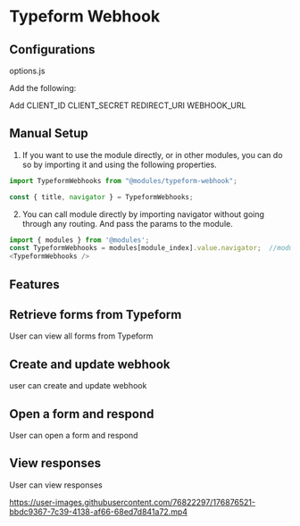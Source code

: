 # Typeform Webhook

## Configurations
options.js

Add the following:

Add CLIENT_ID 
CLIENT_SECRET 
REDIRECT_URI
WEBHOOK_URL 

## Manual Setup

1. If you want to use the module directly, or in other modules, you can do so by importing it and using the following properties.

```javascript
import TypeformWebhooks from "@modules/typeform-webhook";

const { title, navigator } = TypeformWebhooks;
```

2. You can call module directly by importing navigator without going through any routing. And pass the params to the module.

```javascript
import { modules } from '@modules';
const TypeformWebhooks = modules[module_index].value.navigator;  //module_index : position of the module in modules folder
<TypeformWebhooks />
```
## Features

## Retrieve forms from Typeform
User can view all forms from Typeform

## Create and update webhook
user can create and update webhook

## Open a form and respond
User can open a form and respond 

## View responses
User can view responses



https://user-images.githubusercontent.com/76822297/176876521-bbdc9367-7c39-4138-af66-68ed7d841a72.mp4

